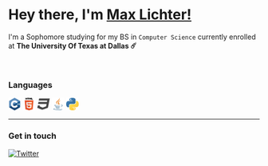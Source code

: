 # Hey there, I'm [Max Lichter!](https://iammaxlichter.com)

I'm a Sophomore studying for my BS in `Computer Science` currently enrolled at **The University Of Texas at Dallas ☄️** 

<br/>


### Languages
<img src="ProgramLanguages/cpp.png" width="25">  <img src="ProgramLanguages/html.png" width="25">  <img src="ProgramLanguages/css.png" width="25">  <img src="ProgramLanguages/java.png" width="25">  <img src="ProgramLanguages/python.png" width="25">

___

### Get in touch

[![Twitter]()](https://twitter.com/iammaxlichter)
